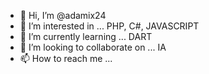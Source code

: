 - 👋 Hi, I’m @adamix24
- 👀 I’m interested in ... PHP, C#, JAVASCRIPT
- 🌱 I’m currently learning ... DART
- 💞️ I’m looking to collaborate on ... IA
- 📫 How to reach me ...

<!---
adamix24/adamix24 is a ✨ special ✨ repository because its `README.md` (this file) appears on your GitHub profile.
You can click the Preview link to take a look at your changes.
--->
